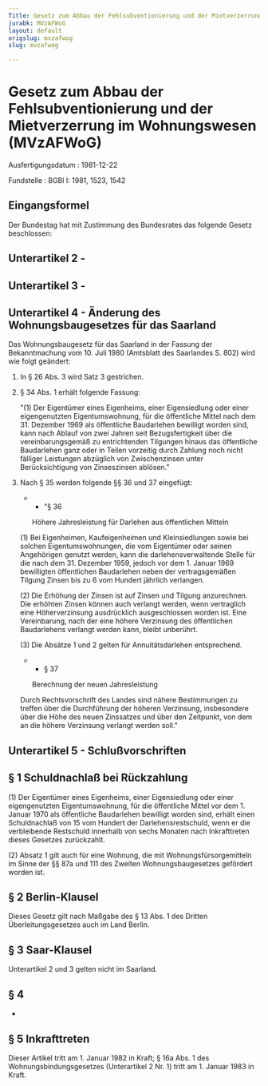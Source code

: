 ```yaml
---
Title: Gesetz zum Abbau der Fehlsubventionierung und der Mietverzerrung im Wohnungswesen
jurabk: MVzAFWoG
layout: default
origslug: mvzafwog
slug: mvzafwog

---
```


# Gesetz zum Abbau der Fehlsubventionierung und der Mietverzerrung im Wohnungswesen (MVzAFWoG)

Ausfertigungsdatum
:   1981-12-22

Fundstelle
:   BGBl I: 1981, 1523, 1542

## Eingangsformel

Der Bundestag hat mit Zustimmung des Bundesrates das folgende Gesetz
beschlossen:

## Unterartikel 2 -

## Unterartikel 3 -

## Unterartikel 4 - Änderung des Wohnungsbaugesetzes für das Saarland

Das Wohnungsbaugesetz für das Saarland in der Fassung der
Bekanntmachung vom 10. Juli 1980 (Amtsblatt des Saarlandes S. 802)
wird wie folgt geändert:

1.  In § 26 Abs. 3 wird Satz 3 gestrichen.


2.  § 34 Abs. 1 erhält folgende Fassung:

    "(1) Der Eigentümer eines Eigenheims, einer Eigensiedlung oder einer
    eigengenutzten Eigentumswohnung, für die öffentliche Mittel nach dem
    31\. Dezember 1969 als öffentliche Baudarlehen bewilligt worden sind,
    kann nach Ablauf von zwei Jahren seit Bezugsfertigkeit über die
    vereinbarungsgemäß zu entrichtenden Tilgungen hinaus das öffentliche
    Baudarlehen ganz oder in Teilen vorzeitig durch Zahlung noch nicht
    fälliger Leistungen abzüglich von Zwischenzinsen unter
    Berücksichtigung von Zinseszinsen ablösen."


3.  Nach § 35 werden folgende §§ 36 und 37 eingefügt:

    *
        *   "§ 36




        Höhere Jahresleistung für Darlehen aus öffentlichen Mitteln




    (1) Bei Eigenheimen, Kaufeigenheimen und Kleinsiedlungen sowie bei
    solchen Eigentumswohnungen, die vom Eigentümer oder seinen Angehörigen
    genutzt werden, kann die darlehensverwaltende Stelle für die nach dem
    31\. Dezember 1959, jedoch vor dem 1. Januar 1969 bewilligten
    öffentlichen Baudarlehen neben der vertragsgemäßen Tilgung Zinsen bis
    zu 6 vom Hundert jährlich verlangen.

    (2) Die Erhöhung der Zinsen ist auf Zinsen und Tilgung anzurechnen.
    Die erhöhten Zinsen können auch verlangt werden, wenn vertraglich eine
    Höherverzinsung ausdrücklich ausgeschlossen worden ist. Eine
    Vereinbarung, nach der eine höhere Verzinsung des öffentlichen
    Baudarlehens verlangt werden kann, bleibt unberührt.

    (3) Die Absätze 1 und 2 gelten für Annuitätsdarlehen entsprechend.


    *
        *   § 37




        Berechnung der neuen Jahresleistung




    Durch Rechtsvorschrift des Landes sind nähere Bestimmungen zu treffen
    über die Durchführung der höheren Verzinsung, insbesondere über die
    Höhe des neuen Zinssatzes und über den Zeitpunkt, von dem an die
    höhere Verzinsung verlangt werden soll."

## Unterartikel 5 - Schlußvorschriften

## § 1 Schuldnachlaß bei Rückzahlung

(1) Der Eigentümer eines Eigenheims, einer Eigensiedlung oder einer
eigengenutzten Eigentumswohnung, für die öffentliche Mittel vor dem 1.
Januar 1970 als öffentliche Baudarlehen bewilligt worden sind, erhält
einen Schuldnachlaß von 15 vom Hundert der Darlehensrestschuld, wenn
er die verbleibende Restschuld innerhalb von sechs Monaten nach
Inkrafttreten dieses Gesetzes zurückzahlt.

(2) Absatz 1 gilt auch für eine Wohnung, die mit
Wohnungsfürsorgemitteln im Sinne der §§ 87a und 111 des Zweiten
Wohnungsbaugesetzes gefördert worden ist.

## § 2 Berlin-Klausel

Dieses Gesetz gilt nach Maßgabe des § 13 Abs. 1 des Dritten
Überleitungsgesetzes auch im Land Berlin.

## § 3 Saar-Klausel

Unterartikel 2 und 3 gelten nicht im Saarland.

## § 4

-

## § 5 Inkrafttreten

Dieser Artikel tritt am 1. Januar 1982 in Kraft; § 16a Abs. 1 des
Wohnungsbindungsgesetzes (Unterartikel 2 Nr. 1) tritt am 1. Januar
1983 in Kraft.

